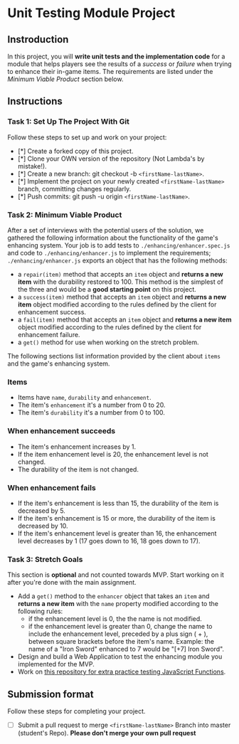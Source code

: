 # Unit Testing Module Project

## Instroduction

In this project, you will **write unit tests and the implementation code** for a module that helps players see the results of a _success_ or _failure_ when trying to enhance their in-game items. The requirements are listed under the _Minimum Viable Product_ section below.

## Instructions

### Task 1: Set Up The Project With Git

Follow these steps to set up and work on your project:

- [*] Create a forked copy of this project.
- [*] Clone your OWN version of the repository (Not Lambda's by mistake!).
- [*] Create a new branch: git checkout -b `<firstName-lastName>`.
- [*] Implement the project on your newly created `<firstName-lastName>` branch, committing changes regularly.
- [*] Push commits: git push -u origin `<firstName-lastName>`.


### Task 2: Minimum Viable Product

After a set of interviews with the potential users of the solution, we gathered the following information about the functionality of the game's enhancing system. Your job is to add tests to `./enhancing/enhancer.spec.js` and code to `./enhancing/enhancer.js` to implement the requirements; `./enhancing/enhancer.js` exports an object that has the following methods:

- a `repair(item)` method that accepts an `item` object and **returns a new item** with the durability restored to 100. This method is the simplest of the three and would be a **good starting point** on this project.
- a `success(item)` method that accepts an `item` object and **returns a new item** object modified according to the rules defined by the client for enhancement success.
- a `fail(item)` method that accepts an `item` object and **returns a new item** object modified according to the rules defined by the client for enhancement failure.
- a `get()` method for use when working on the stretch problem.

The following sections list information provided by the client about `items` and the game's enhancing system.

### Items

- Items have `name`, `durability` and `enhancement`.
- The item's `enhancement` it's a number from 0 to 20.
- The item's `durability` it's a number from 0 to 100.

### When enhancement succeeds

- The item's enhancement increases by 1.
- If the item enhancement level is 20, the enhancement level is not changed.
- The durability of the item is not changed.

### When enhancement fails

- If the item's enhancement is less than 15, the durability of the item is decreased by 5.
- If the item's enhancement is 15 or more, the durability of the item is decreased by 10.
- If the item's enhancement level is greater than 16, the enhancement level decreases by 1 (17 goes down to 16, 18 goes down to 17).

### Task 3: Stretch Goals

This section is **optional** and not counted towards MVP. Start working on it after you're done with the main assignment.

- Add a `get()` method to the `enhancer` object that takes an `item` and **returns a new item** with the `name` property modified according to the following rules:
  - if the enhancement level is 0, the the name is not modified.
  - if the enhancement level is greater than 0, change the name to include the enhancement level, preceded by a plus sign ( + ), between square brackets before the item's name. Example: the name of a "Iron Sword" enhanced to 7 would be "[+7] Iron Sword".
- Design and build a Web Application to test the enhancing module you implemented for the MVP.
- Work on [this repository for extra practice testing JavaScript Functions](https://github.com/LambdaSchool/Testing).

## Submission format

Follow these steps for completing your project.

- [ ] Submit a pull request to merge `<firstName-lastName>` Branch into master (student's  Repo). **Please don't merge your own pull request**
